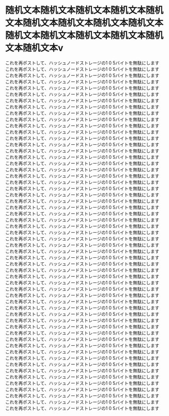 # 随机文本随机文本随机文本随机文本随机文本随机文本随机文本随机文本随机文本随机文本随机文本随机文本随机文本随机文本随机文本v

これを再ポストして、ハッシュノードストレージの1 0 5バイトを無駄にしますこれを再ポストして、ハッシュノードストレージの1 0 5バイトを無駄にしますこれを再ポストして、ハッシュノードストレージの1 0 5バイトを無駄にしますこれを再ポストして、ハッシュノードストレージの1 0 5バイトを無駄にしますこれを再ポストして、ハッシュノードストレージの1 0 5バイトを無駄にしますこれを再ポストして、ハッシュノードストレージの1 0 5バイトを無駄にしますこれを再ポストして、ハッシュノードストレージの1 0 5バイトを無駄にしますこれを再ポストして、ハッシュノードストレージの1 0 5バイトを無駄にしますこれを再ポストして、ハッシュノードストレージの1 0 5バイトを無駄にしますこれを再ポストして、ハッシュノードストレージの1 0 5バイトを無駄にしますこれを再ポストして、ハッシュノードストレージの1 0 5バイトを無駄にしますこれを再ポストして、ハッシュノードストレージの1 0 5バイトを無駄にしますこれを再ポストして、ハッシュノードストレージの1 0 5バイトを無駄にしますこれを再ポストして、ハッシュノードストレージの1 0 5バイトを無駄にしますこれを再ポストして、ハッシュノードストレージの1 0 5バイトを無駄にしますこれを再ポストして、ハッシュノードストレージの1 0 5バイトを無駄にしますこれを再ポストして、ハッシュノードストレージの1 0 5バイトを無駄にしますこれを再ポストして、ハッシュノードストレージの1 0 5バイトを無駄にしますこれを再ポストして、ハッシュノードストレージの1 0 5バイトを無駄にしますこれを再ポストして、ハッシュノードストレージの1 0 5バイトを無駄にしますこれを再ポストして、ハッシュノードストレージの1 0 5バイトを無駄にしますこれを再ポストして、ハッシュノードストレージの1 0 5バイトを無駄にしますこれを再ポストして、ハッシュノードストレージの1 0 5バイトを無駄にしますこれを再ポストして、ハッシュノードストレージの1 0 5バイトを無駄にしますこれを再ポストして、ハッシュノードストレージの1 0 5バイトを無駄にしますこれを再ポストして、ハッシュノードストレージの1 0 5バイトを無駄にしますこれを再ポストして、ハッシュノードストレージの1 0 5バイトを無駄にしますこれを再ポストして、ハッシュノードストレージの1 0 5バイトを無駄にしますこれを再ポストして、ハッシュノードストレージの1 0 5バイトを無駄にしますこれを再ポストして、ハッシュノードストレージの1 0 5バイトを無駄にしますこれを再ポストして、ハッシュノードストレージの1 0 5バイトを無駄にしますこれを再ポストして、ハッシュノードストレージの1 0 5バイトを無駄にしますこれを再ポストして、ハッシュノードストレージの1 0 5バイトを無駄にしますこれを再ポストして、ハッシュノードストレージの1 0 5バイトを無駄にしますこれを再ポストして、ハッシュノードストレージの1 0 5バイトを無駄にしますこれを再ポストして、ハッシュノードストレージの1 0 5バイトを無駄にしますこれを再ポストして、ハッシュノードストレージの1 0 5バイトを無駄にしますこれを再ポストして、ハッシュノードストレージの1 0 5バイトを無駄にしますこれを再ポストして、ハッシュノードストレージの1 0 5バイトを無駄にしますこれを再ポストして、ハッシュノードストレージの1 0 5バイトを無駄にしますこれを再ポストして、ハッシュノードストレージの1 0 5バイトを無駄にしますこれを再ポストして、ハッシュノードストレージの1 0 5バイトを無駄にしますこれを再ポストして、ハッシュノードストレージの1 0 5バイトを無駄にしますこれを再ポストして、ハッシュノードストレージの1 0 5バイトを無駄にしますこれを再ポストして、ハッシュノードストレージの1 0 5バイトを無駄にしますこれを再ポストして、ハッシュノードストレージの1 0 5バイトを無駄にしますこれを再ポストして、ハッシュノードストレージの1 0 5バイトを無駄にしますこれを再ポストして、ハッシュノードストレージの1 0 5バイトを無駄にしますこれを再ポストして、ハッシュノードストレージの1 0 5バイトを無駄にしますこれを再ポストして、ハッシュノードストレージの1 0 5バイトを無駄にしますこれを再ポストして、ハッシュノードストレージの1 0 5バイトを無駄にしますこれを再ポストして、ハッシュノードストレージの1 0 5バイトを無駄にしますこれを再ポストして、ハッシュノードストレージの1 0 5バイトを無駄にしますこれを再ポストして、ハッシュノードストレージの1 0 5バイトを無駄にしますこれを再ポストして、ハッシュノードストレージの1 0 5バイトを無駄にしますこれを再ポストして、ハッシュノードストレージの1 0 5バイトを無駄にします